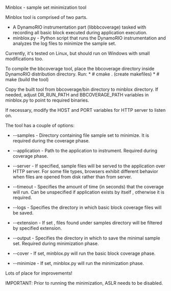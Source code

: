 Minblox - sample set minimization tool

Minblox tool is comprised of two parts. 
 - A DynamoRIO instrumentation part (libbbcoverage) tasked with recording
all basic block executed during application execution.
 - minblox.py - Python script that runs the DynamoRIO instrumentation
 and analyzes the log files to minimize the sample set. 
 
Currently, it's tested on Linux, but should run on Windows with small
modifications too. 
 
To compile the bbcoverage tool, place the bbcoverage directory inside
DynamoRIO distribution directory. Run:
	* # cmake . (create makefiles)
	* # make    (build the tool)
 
Copy the built tool from bbcoverage/bin directory to minblox directory.
If needed, adjust DR_RUN_PATH and BBCOVERAGE_PATH variables in minblox.py
to point to required binaries. 
 
If necessary, modify the HOST and PORT variables for HTTP server to listen
on. 
 
The tool has a couple of options:
 
 * --samples - Directory containing file sample set to minimize. It is 
required during the coverage phase.
 
 * --application - Path to the application to instrument. Required during
coverage phase.
 
 * --server - If specified, sample files will be served to the application
over HTTP server. For some file types, browsers exhibit different behavior 
when files are opened from disk rather than from server.
 
 * --timeout - Specifies the amount of time (in seconds) that the coverage
will run. Can be unspecified if application exists by itself , otherwise
it is required.
 
 * --logs - Specifies the directory in which basic block coverage files will
be saved.
 
 * --extension - If set , files found under samples directory will be filtered
by specified extension. 
 
 * --output - Specifies the directory in which to save the minimal sample set.
Required during minimization phase.
 
 * --cover - If set, minblox.py will run the basic block coverage phase.
 
 * --minimize - If set, minblox.py will run the minimization phase.
 
 Lots of place for improvements!
 
 IMPORTANT: Prior to running the minimization, ASLR needs to be disabled.
